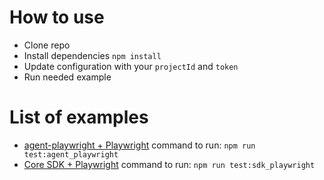 # How to use
* Clone repo
* Install dependencies `npm install`
* Update configuration with your `projectId` and `token`
* Run needed example

# List of examples
* [agent-playwright + Playwright](https://github.com/Visual-Regression-Tracker/examples-js/blob/master/src/playwright/playwright.spec.ts) command to run: `npm run test:agent_playwright`
* [Core SDK + Playwright](https://github.com/Visual-Regression-Tracker/examples-js/blob/master/src/playwright/sdk.spec.ts) command to run: `npm run test:sdk_playwright`
